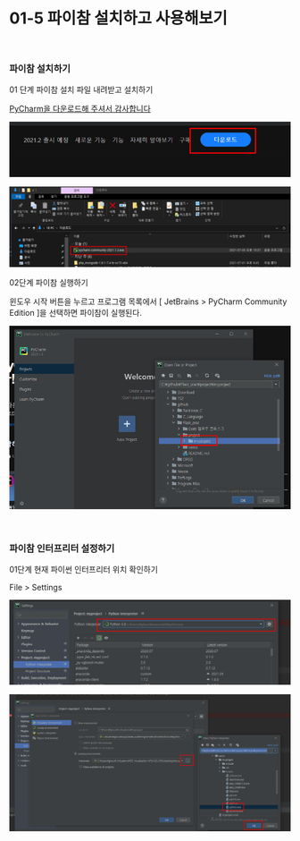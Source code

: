 # 01-5 파이참 설치하고 사용해보기

<br>

### 파이참 설치하기

01 단계 파이참 설치 파일 내려받고 설치하기

[PyCharm을 다운로드해 주셔서 감사합니다](https://www.jetbrains.com/ko-kr/pycharm/download/download-thanks.html?platform=windows&code=PCC)

![img/Untitled.png](img/Untitled.png)

![img/Untitled%201.png](img/Untitled%201.png)

02단계 파이참 실행하기

윈도우 시작 버튼을 누르고 프로그램 목록에서 [ JetBrains > PyCharm Community Edition ]을 선택하면 파이참이 실행된다.

![img/Untitled%202.png](img/Untitled%202.png)

<br>

### 파이참 인터프리터 설정하기

01단계 현재 파이썬 인터프리터 위치 확인하기

File > Settings

![img/Untitled%203.png](img/Untitled%203.png)

![img/Untitled%204.png](img/Untitled%204.png)
